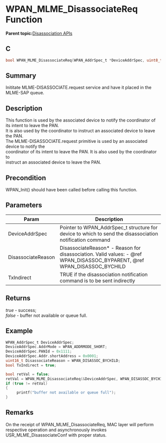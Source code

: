 # WPAN\_MLME\_DisassociateReq Function

**Parent topic:**[Disassociation APIs](GUID-6FE28373-B7C9-4A15-B1B8-390B864120B2.md)

## C

```c
bool WPAN_MLME_DisassociateReq(WPAN_AddrSpec_t *DeviceAddrSpec, uint8_t DisassociateReason, bool TxIndirect)
```

## Summary

Inititate MLME-DISASSOCIATE.request service and have it placed in the MLME-SAP queue.

## Description

This function is used by the associated device to notify the coordinator of its intent to leave the PAN.<br />It is also used by the coordinator to instruct an associated device to leave the PAN.<br />The MLME-DISASSOCIATE.request primitive is used by an associated device to notify the<br />coordinator of its intent to leave the PAN. It is also used by the coordinator to<br />instruct an associated device to leave the PAN.

## Precondition

WPAN\_Init\(\) should have been called before calling this function.

## Parameters

|Param|Description|
|-----|-----------|
|DeviceAddrSpec|Pointer to WPAN\_AddrSpec\_t structure for device to which to send the disassociation notification command|
|DisassociateReason|DisassociateReason\* - Reason for disassociation. Valid values: - @ref WPAN\_DISASSOC\_BYPARENT, @ref WPAN\_DISASSOC\_BYCHILD|
|TxIndirect|TRUE if the disassociation notification command is to be sent indirectly|

## Returns

*true* - success;<br />*false* - buffer not available or queue full.

## Example

```c
WPAN_AddrSpec_t DeviceAddrSpec;
DeviceAddrSpec.AddrMode = WPAN_ADDRMODE_SHORT;
DeviceAddrSpec.PANId = 0x1111;
DeviceAddrSpec.Addr.shortAddress = 0x0001;
uint16_t DisassociateReason = WPAN_DISASSOC_BYCHILD;
bool TxIndirect = true;

bool retVal = false;
retVal = WPAN_MLME_DisassociateReq(&DeviceAddrSpec, WPAN_DISASSOC_BYCHILD, true);
if (true != retVal)
{
     printf("buffer not available or queue full");
}
```

## Remarks

On the receipt of WPAN\_MLME\_DisassociateReq, MAC layer will perform respective operation and asynchronously invokes USR\_MLME\_DisassociateConf with proper status.


